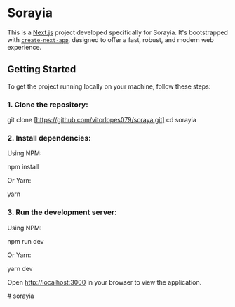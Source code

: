 # Sorayia

This is a [Next.js](https://nextjs.org/) project developed specifically for Sorayia. It's bootstrapped with [`create-next-app`](https://github.com/vercel/next.js/tree/canary/packages/create-next-app), designed to offer a fast, robust, and modern web experience.

## Getting Started

To get the project running locally on your machine, follow these steps:

### 1. **Clone the repository:**

git clone [https://github.com/vitorlopes079/soraya.git]
cd sorayia

### 2. **Install dependencies:**

Using NPM:

npm install

Or Yarn:

yarn

### 3. **Run the development server:**

Using NPM:

npm run dev

Or Yarn:

yarn dev

Open [http://localhost:3000](http://localhost:3000) in your browser to view the application.



#   s o r a y i a 
 
 
